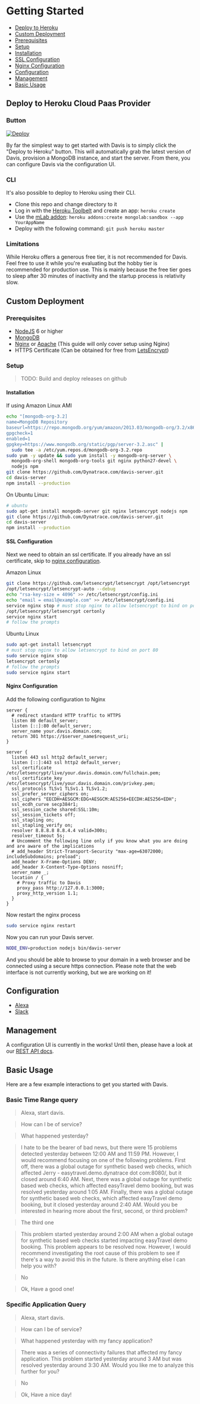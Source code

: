Getting Started
============

- [Deploy to Heroku](#deploy-to-heroku-cloud-paas-provider)
- [Custom Deployment](#custom-deployment)
 - [Prerequisites](#prerequisites)
 - [Setup](#setup)
  - [Installation](#installation)
  - [SSL Configuration](#ssl-configuration)
  - [Nginx Configuration](#nginx-configuration)
- [Configuration](#configuration)
- [Management](#management)
- [Basic Usage](#basic-usage)

## Deploy to Heroku Cloud Paas Provider

### Button
[![Deploy](https://www.herokucdn.com/deploy/button.png)](https://heroku.com/deploy?template=https://github.com/Dynatrace/davis-server)

By far the simplest way to get started with Davis is to simply click the "Deploy to Heroku" button.  This will automatically grab the latest version of Davis, provision a MongoDB instance, and start the server.  From there, you can configure Davis via the configuration UI.

### CLI

It's also possible to deploy to Heroku using their CLI.

* Clone this repo and change directory to it
* Log in with the [Heroku Toolbelt](https://toolbelt.heroku.com/) and create an app: `heroku create`
* Use the [mLab addon](https://elements.heroku.com/addons/mongolab): `heroku addons:create mongolab:sandbox --app YourAppName`
* Deploy with the following command: `git push heroku master`

### Limitations

While Heroku offers a generous free tier, it is not recommended for Davis.  Feel free to use it while you're evaluating but the hobby tier is recommended for production use.  This is mainly because the free tier goes to sleep after 30 minutes of inactivity and the startup process is relativity slow.

## Custom Deployment

### Prerequisites

- [NodeJS](https://nodejs.org) 6 or higher
- [MongoDB](https://docs.mongodb.com/v3.0/administration/install-on-linux)
- [Nginx](https://nginx.org/en/) or [Apache](https://httpd.apache.org) (This guide will only cover setup using Nginx)
- HTTPS Certificate (Can be obtained for free from [LetsEncrypt](https://letsencrypt.org))

### Setup
> TODO: Build and deploy releases on github

#### Installation

If using Amazon Linux AMI

```bash
echo "[mongodb-org-3.2]
name=MongoDB Repository
baseurl=https://repo.mongodb.org/yum/amazon/2013.03/mongodb-org/3.2/x86_64/
gpgcheck=1
enabled=1
gpgkey=https://www.mongodb.org/static/pgp/server-3.2.asc" |
  sudo tee -a /etc/yum.repos.d/mongodb-org-3.2.repo
sudo yum -y update && sudo yum install -y mongodb-org-server \
  mongodb-org-shell mongodb-org-tools git nginx python27-devel \
  nodejs npm
git clone https://github.com/Dynatrace.com/davis-server.git
cd davis-server
npm install --production
```

On Ubuntu Linux:

```bash
# ubuntu
sudo apt-get install mongodb-server git nginx letsencrypt nodejs npm
git clone https://github.com/Dynatrace.com/davis-server.git
cd davis-server
npm install --production
```

#### SSL Configuration

Next we need to obtain an ssl certificate. If you already have
an ssl certificate, skip to [nginx configuration](#nginx-configuration).

Amazon Linux

```bash
git clone https://github.com/letsencrypt/letsencrypt /opt/letsencrypt
/opt/letsencrypt/letsencrypt-auto --debug
echo "rsa-key-size = 4096" >> /etc/letsencrypt/config.ini
echo "email = email@example.com" >> /etc/letsencrypt/config.ini
service nginx stop # must stop nginx to allow letsencrypt to bind on port 80
/opt/letsencrypt/letsencrypt certonly
service nginx start
# follow the prompts
```

Ubuntu Linux

```bash
sudo apt-get install letsencrypt
# must stop nginx to allow letsencrypt to bind on port 80
sudo service nginx stop
letsencrypt certonly
# follow the prompts
sudo service nginx start
```


#### Nginx Configuration

Add the following configuration to Nginx

```nginx
server {
  # redirect standard HTTP traffic to HTTPS
  listen 80 default_server;
  listen [::]:80 default_server;
  server_name your.davis.domain.com;
  return 301 https://$server_name$request_uri;
}

server {
  listen 443 ssl http2 default_server;
  listen [::]:443 ssl http2 default_server;
  ssl_certificate /etc/letsencrypt/live/your.davis.domain.com/fullchain.pem;
  ssl_certificate_key /etc/letsencrypt/live/your.davis.domain.com/privkey.pem;
  ssl_protocols TLSv1 TLSv1.1 TLSv1.2;
  ssl_prefer_server_ciphers on;
  ssl_ciphers "EECDH+AESGCM:EDG+AESGCM:AES256+EECDH:AES256+EDH";
  ssl_ecdh_curve secp384r1;
  ssl_session_cache shared:SSL:10m;
  ssl_session_tickets off;
  ssl_stapling on;
  ssl_stapling_verify on;
  resolver 8.8.8.8 8.8.4.4 valid=300s;
  resolver_timeout 5s;
  # Uncomment the following line only if you know what you are doing and are aware of the implications
  # add_header Strict-Transport-Security "max-age=63072000; includeSubdomains; preload";
  add_header X-Frame-Options DENY;
  add_header X-Content-Type-Options nosniff;
  server_name _;
  location / {
    # Proxy traffic to Davis
    proxy_pass http://127.0.0.1:3000;
    proxy_http_version 1.1;
  }
}
```

Now restart the nginx process

```bash
sudo service nginx restart
```

Now you can run your Davis server.

```bash
NODE_ENV=production nodejs bin/davis-server
```

And you should be able to browse to your domain in a web browser and be connected
using a secure https connection. Please note that the web interface is not
currently working, but we are working on it!

## Configuration

- [Alexa](setup/alexa.md)
- [Slack](setup/slack.md)

## Management

A configuration UI is currently in the works!  Until then, please have a look at our [REST API docs](development/API.md).

## Basic Usage

Here are a few example interactions to get you started with Davis.

### Basic Time Range query

> Alexa, start davis.

> How can I be of service?

> What happened yesterday?

> I hate to be the bearer of bad news, but there were 15 problems detected yesterday between
12:00 AM and 11:59 PM. However, I would recommend focusing on one of the following problems. First
off, there was a global outage for synthetic based web checks, which affected Jerry -
easytravel.demo.dynatrace dot com:8080/, but it closed around 6:40 AM. Next, there was a global
outage for synthetic based web checks, which affected easyTravel demo booking, but was resolved
yesterday around 1:05 AM. Finally, there was a global outage for synthetic based web checks, which
affected easyTravel demo booking, but it closed yesterday around 2:40 AM. Would you be interested in
hearing more about the first, second, or third problem?

> The third one

> This problem started yesterday around 2:00 AM when a global outage for synthetic based web checks
started impacting easyTravel demo booking. This problem appears to be resolved now. However, I would
recommend investigating the root cause of this problem to see if there's a way to avoid this in the
future. Is there anything else I can help you with?

> No

> Ok, Have a good one!

### Specific Application Query

> Alexa, start davis.

> How can I be of service?

> What happened yesterday with my fancy application?

> There was a series of connectivity failures that affected my fancy application.  This problem
started yesterday around 3 AM but was resolved yesterday around 3:30 AM. Would you like me to
analyze this further for you?

> No

> Ok, Have a nice day!

